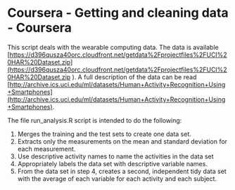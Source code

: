 # Coursera - Getting and cleaning data - Coursera

This script deals with the wearable computing data. The data is available  [https://d396qusza40orc.cloudfront.net/getdata%2Fprojectfiles%2FUCI%20HAR%20Dataset.zip](https://d396qusza40orc.cloudfront.net/getdata%2Fprojectfiles%2FUCI%20HAR%20Dataset.zip ). A full description of the data can be read [http://archive.ics.uci.edu/ml/datasets/Human+Activity+Recognition+Using+Smartphones](http://archive.ics.uci.edu/ml/datasets/Human+Activity+Recognition+Using+Smartphones).

The file run_analysis.R script is intended to do the following:
 
1. Merges the training and the test sets to create one data set.
1. Extracts only the measurements on the mean and standard deviation for each measurement.
1. Use descriptive activity names to name the activities in the data set
1. Appropriately labels the data set with descriptive variable names. 
1. From the data set in step 4, creates a second, independent tidy data set with the average of each variable for each activity and each subject.

